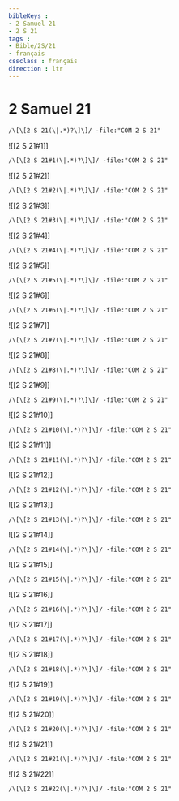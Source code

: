 ```yaml
---
bibleKeys : 
- 2 Samuel 21
- 2 S 21
tags : 
- Bible/2S/21
- français
cssclass : français
direction : ltr
---
```


# 2 Samuel 21

```query
/\[\[2 S 21(\|.*)?\]\]/ -file:"COM 2 S 21"
```



![[2 S 21#1]]

```query
/\[\[2 S 21#1(\|.*)?\]\]/ -file:"COM 2 S 21"
```

![[2 S 21#2]]

```query
/\[\[2 S 21#2(\|.*)?\]\]/ -file:"COM 2 S 21"
```

![[2 S 21#3]]

```query
/\[\[2 S 21#3(\|.*)?\]\]/ -file:"COM 2 S 21"
```

![[2 S 21#4]]

```query
/\[\[2 S 21#4(\|.*)?\]\]/ -file:"COM 2 S 21"
```

![[2 S 21#5]]

```query
/\[\[2 S 21#5(\|.*)?\]\]/ -file:"COM 2 S 21"
```

![[2 S 21#6]]

```query
/\[\[2 S 21#6(\|.*)?\]\]/ -file:"COM 2 S 21"
```

![[2 S 21#7]]

```query
/\[\[2 S 21#7(\|.*)?\]\]/ -file:"COM 2 S 21"
```

![[2 S 21#8]]

```query
/\[\[2 S 21#8(\|.*)?\]\]/ -file:"COM 2 S 21"
```

![[2 S 21#9]]

```query
/\[\[2 S 21#9(\|.*)?\]\]/ -file:"COM 2 S 21"
```

![[2 S 21#10]]

```query
/\[\[2 S 21#10(\|.*)?\]\]/ -file:"COM 2 S 21"
```

![[2 S 21#11]]

```query
/\[\[2 S 21#11(\|.*)?\]\]/ -file:"COM 2 S 21"
```

![[2 S 21#12]]

```query
/\[\[2 S 21#12(\|.*)?\]\]/ -file:"COM 2 S 21"
```

![[2 S 21#13]]

```query
/\[\[2 S 21#13(\|.*)?\]\]/ -file:"COM 2 S 21"
```

![[2 S 21#14]]

```query
/\[\[2 S 21#14(\|.*)?\]\]/ -file:"COM 2 S 21"
```

![[2 S 21#15]]

```query
/\[\[2 S 21#15(\|.*)?\]\]/ -file:"COM 2 S 21"
```

![[2 S 21#16]]

```query
/\[\[2 S 21#16(\|.*)?\]\]/ -file:"COM 2 S 21"
```

![[2 S 21#17]]

```query
/\[\[2 S 21#17(\|.*)?\]\]/ -file:"COM 2 S 21"
```

![[2 S 21#18]]

```query
/\[\[2 S 21#18(\|.*)?\]\]/ -file:"COM 2 S 21"
```

![[2 S 21#19]]

```query
/\[\[2 S 21#19(\|.*)?\]\]/ -file:"COM 2 S 21"
```

![[2 S 21#20]]

```query
/\[\[2 S 21#20(\|.*)?\]\]/ -file:"COM 2 S 21"
```

![[2 S 21#21]]

```query
/\[\[2 S 21#21(\|.*)?\]\]/ -file:"COM 2 S 21"
```

![[2 S 21#22]]

```query
/\[\[2 S 21#22(\|.*)?\]\]/ -file:"COM 2 S 21"
```

